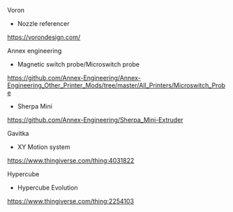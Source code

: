 Voron

- Nozzle referencer

https://vorondesign.com/

Annex engineering

- Magnetic switch probe/Microswitch probe

https://github.com/Annex-Engineering/Annex-Engineering_Other_Printer_Mods/tree/master/All_Printers/Microswitch_Probe

- Sherpa Mini

https://github.com/Annex-Engineering/Sherpa_Mini-Extruder

Gavitka
 
- XY Motion system 

https://www.thingiverse.com/thing:4031822

Hypercube

- Hypercube Evolution

https://www.thingiverse.com/thing:2254103
